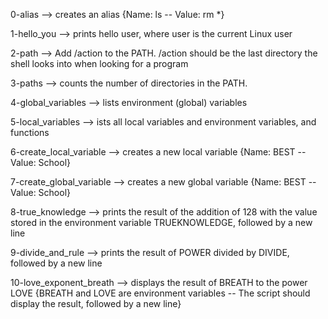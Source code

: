 0-alias --> creates an alias {Name: ls -- Value: rm *}


1-hello_you --> prints hello user, where user is the current Linux user


2-path --> Add /action to the PATH. /action should be the last directory the shell looks into when looking for a program


3-paths --> counts the number of directories in the PATH.


4-global_variables -->  lists environment (global) variables


5-local_variables --> ists all local variables and environment variables, and functions


6-create_local_variable --> creates a new local variable {Name: BEST -- Value: School}


7-create_global_variable --> creates a new global variable {Name: BEST -- Value: School}



8-true_knowledge --> prints the result of the addition of 128 with the value stored in the environment variable TRUEKNOWLEDGE, followed by a new line


9-divide_and_rule --> prints the result of POWER divided by DIVIDE, followed by a new line


10-love_exponent_breath --> displays the result of BREATH to the power LOVE {BREATH and LOVE are environment variables -- The script should display the result, followed by a new line}


